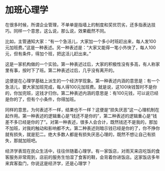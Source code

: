 # 加班心理学

在很多时候，所谓企业管理，不单单是指墙上的制度和奖优罚劣，还多指表达技巧。同样一个意思，这么说，那么说，效果截然不同。 

比如，主管通知大家：“有一个急活儿，大家加一个多小时班赶出来，每人发100元加班费。”这是一种表述。另一种表述是：“大家又能得一笔小外快了，每人100元，但有条件，得加个班，把这活儿赶出来。” 

这是一家机构做的一个实验。第一种表述过后，大家的积极性没有多高，有人称家里有事，按时下了班。第二种表述过后，几乎没有离开的。 

这便是在心理学基础上派生的一个经济学现象。第一种表述内涵的意思是：有一个急活儿，要大家加班完成，每人得100元加班费。就是说，这100块钱暂时不是你的，你加完班，这钱才归你。第二种表述内涵的意思是：有100元钱，可以说已经是你的了，但有个小条件，你得加班。 

同样的意思，为何表述不一样，结果也不一样？这便是“损失厌恶”这一心理机制在起作用。第一种表述的逻辑重心是“钱还不是你的”，第二种表述的逻辑重心是“钱差不多已经是你的了”。对第一种表述，很多人会合计，既然钱还不是我的，那加不加班，对我的触动和影响都不大。第二种表述则暗示钱已经是你的了，你不挣你就有损失，就是犯二。绝大多数人都是有损失厌恶心理的，既然不想让自己有损失，那就加班吧。 

经济学表现在民众生活中，往往伴随着心理学。有一家饭店，对雨天来店吃饭的食客服务非常周到，店前的服务生怕湿了食客的鞋，会背着你进饭店。这家饭店多年来宾客盈门，你说这是经济学，还是心理学？